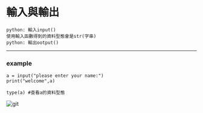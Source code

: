 # 輸入與輸出
```
python: 輸入input() 
使用輸入函數得到的資料型態會是str(字串)
python: 輸出ootput()
```
---
### example
```
a = input("please enter your name:")
print("welcome",a)

type(a) #查看a的資料型態

```
![git](https://user-images.githubusercontent.com/90738394/135252112-51cb060c-38fb-4cbe-91bd-484e164fb458.PNG)
